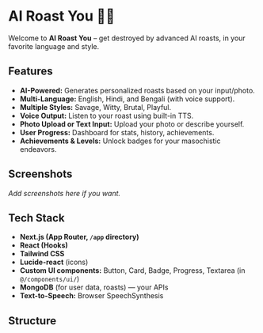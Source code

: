 # AI Roast You 🤖🔥

Welcome to **AI Roast You** – get destroyed by advanced AI roasts, in your favorite language and style.

## Features

- **AI-Powered:** Generates personalized roasts based on your input/photo.
- **Multi-Language:** English, Hindi, and Bengali (with voice support).
- **Multiple Styles:** Savage, Witty, Brutal, Playful.
- **Voice Output:** Listen to your roast using built-in TTS.
- **Photo Upload or Text Input:** Upload your photo or describe yourself.
- **User Progress:** Dashboard for stats, history, achievements.
- **Achievements & Levels:** Unlock badges for your masochistic endeavors.

## Screenshots

_Add screenshots here if you want._

## Tech Stack

- **Next.js (App Router, `/app` directory)**
- **React (Hooks)**
- **Tailwind CSS**
- **Lucide-react** (icons)
- **Custom UI components:** Button, Card, Badge, Progress, Textarea (in `@/components/ui/`)
- **MongoDB** (for user data, roasts) — your APIs
- **Text-to-Speech:** Browser SpeechSynthesis

## Structure

